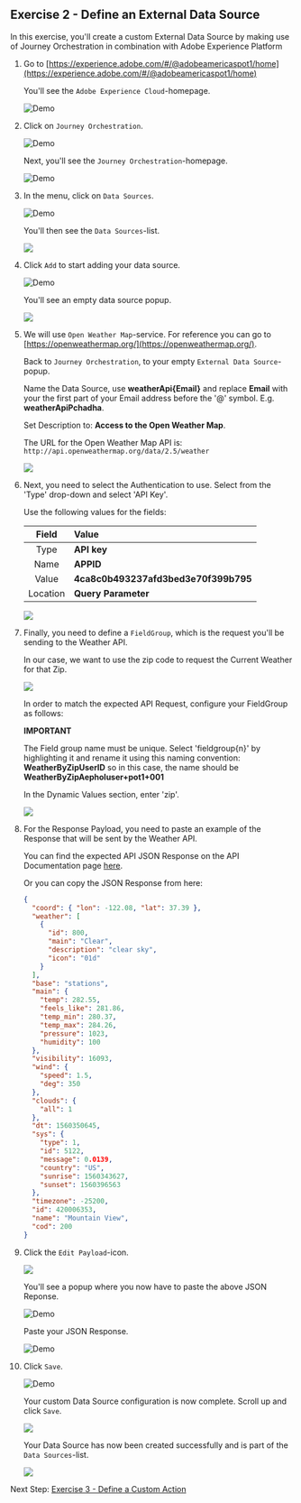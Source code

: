 ## Exercise 2 - Define an External Data Source

In this exercise, you'll create a custom External Data Source by making use of Journey Orchestration in combination with Adobe Experience Platform

1. Go to [https://experience.adobe.com/#/@adobeamericaspot1/home](https://experience.adobe.com/#/@adobeamericaspot1/home)

   You'll see the `Adobe Experience Cloud`-homepage.

   ![Demo](./images/aec.png)

2. Click on `Journey Orchestration`.

   ![Demo](./images/aecjo.png)

   Next, you'll see the `Journey Orchestration`-homepage.

   ![Demo](./images/aecjoh.png)

3. In the menu, click on `Data Sources`.

   ![Demo](./images/menudatasources.png)

   You'll then see the `Data Sources`-list.

     <!---
     ![Demo](./images/dshome.png)
     --->

   <kbd><img src="./images/dshome.png"  /></kdb>

4. Click `Add` to start adding your data source.

   ![Demo](./images/add.png)

   You'll see an empty data source popup.

     <!---
     ![Demo](./images/emptyds.png)
     --->

   <kbd><img src="./images/emptyds.png"  /></kdb>

5. We will use `Open Weather Map`-service. For reference you can go to [https://openweathermap.org/](https://openweathermap.org/).

   Back to `Journey Orchestration`, to your empty `External Data Source`-popup.

   Name the Data Source, use **weatherApi{Email}** and replace **Email** with your the first part of your Email address before the '@' symbol. E.g. **weatherApiPchadha**.

   Set Description to: **Access to the Open Weather Map**.

   The URL for the Open Weather Map API is: `http://api.openweathermap.org/data/2.5/weather`

     <!---
     ![Demo](./images/dsname.png)
     --->

   <kbd><img src="./images/dsname.png"  /></kdb>

6. Next, you need to select the Authentication to use. Select from the 'Type' drop-down and select 'API Key'.

   Use the following values for the fields:

   |  Field   | Value                                |
   | :------: | :----------------------------------- |
   |   Type   | **API key**                          |
   |   Name   | **APPID**                            |
   |  Value   | **4ca8c0b493237afd3bed3e70f399b795** |
   | Location | **Query Parameter**                  |

     <!---
     ![Demo](./images/dsauth.png)
     --->

   <kbd><img src="./images/dsauth.png"  /></kdb>

7. Finally, you need to define a `FieldGroup`, which is the request you'll be sending to the Weather API.

   In our case, we want to use the zip code to request the Current Weather for that Zip.

     <!---
     ![Demo](./images/fg.png)
     --->

   <kbd><img src="./images/fg.png"  /></kdb>

   In order to match the expected API Request, configure your FieldGroup as follows:

   **IMPORTANT**

   The Field group name must be unique. Select 'fieldgroup{n}' by highlighting it and rename it using this naming convention: **WeatherByZipUserID** so in this case, the name should be **WeatherByZipAepholuser+pot1+001**
   
   In the Dynamic Values section, enter 'zip'.

     <!---
     ![Demo](./images/fg1.png)
     --->

   <kbd><img src="./images/fg1.png"  /></kdb>

8. For the Response Payload, you need to paste an example of the Response that will be sent by the Weather API.

   You can find the expected API JSON Response on the API Documentation page [here](https://openweathermap.org/current#zip).

   Or you can copy the JSON Response from here:

   ```json
   {
     "coord": { "lon": -122.08, "lat": 37.39 },
     "weather": [
       {
         "id": 800,
         "main": "Clear",
         "description": "clear sky",
         "icon": "01d"
       }
     ],
     "base": "stations",
     "main": {
       "temp": 282.55,
       "feels_like": 281.86,
       "temp_min": 280.37,
       "temp_max": 284.26,
       "pressure": 1023,
       "humidity": 100
     },
     "visibility": 16093,
     "wind": {
       "speed": 1.5,
       "deg": 350
     },
     "clouds": {
       "all": 1
     },
     "dt": 1560350645,
     "sys": {
       "type": 1,
       "id": 5122,
       "message": 0.0139,
       "country": "US",
       "sunrise": 1560343627,
       "sunset": 1560396563
     },
     "timezone": -25200,
     "id": 420006353,
     "name": "Mountain View",
     "cod": 200
   }
   ```

9. Click the `Edit Payload`-icon.

     <!---
     ![Demo](./images/owmapi2.png)
     --->

   <kbd><img src="./images/owmapi2.png"  /></kdb>

   You'll see a popup where you now have to paste the above JSON Reponse.

   ![Demo](./images/owmapi3.png)

   Paste your JSON Response.

   ![Demo](./images/owmapi4.png)

10. Click `Save`.

    ![Demo](./images/dssave.png)

    Your custom Data Source configuration is now complete. Scroll up and click `Save`.

      <!---
      ![Demo](./images/dssave2.png)
      --->

    <kbd><img src="./images/dssave2.png"  /></kdb>

    Your Data Source has now been created successfully and is part of the `Data Sources`-list.

      <!---
      ![Demo](./images/dslist.png)
      --->

    <kbd><img src="./images/dslist.png"  /></kdb>

Next Step: [Exercise 3 - Define a Custom Action](./Exercise3-Action.md)

```

```

